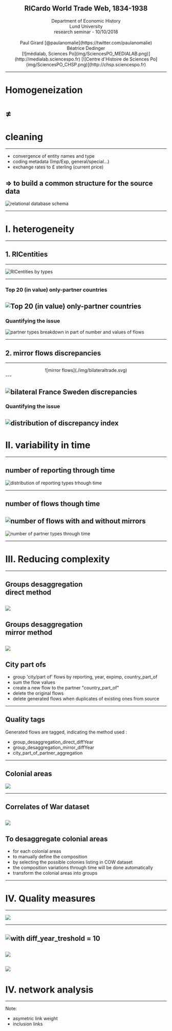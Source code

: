 




<h2><center>RICardo World Trade Web, 1834-1938
</center></h2>
<center>Department of Economic History <br> Lund University<br>research seminar - 10/10/2018</center>
<br>
<center>Paul Girard [@paulanomalie](https://twitter.com/paulanomalie)<br>
Béatrice Dedinger 
</center>


<center>
[![médialab, Sciences Po](img/SciencesPO_MEDIALAB.png)<!-- .element: style="height: 150px;"-->](http://medialab.sciencespo.fr)
[![Centre d'Histoire de Sciences Po](img/SciencesPO_CHSP.png)<!-- .element: style="height: 150px;margin-left:200px;"-->](http://chsp.sciencespo.fr)
</center>

---

# Homogeneization
#    ≠
# cleaning

---

- convergence of entity names and type
- coding metadata (Imp/Exp, general/special...)
- exchange rates to £ sterling (current price)

=> to build a common structure for the source data
---
![relational database schema](./img/ricardo_database_schema.png)

---
# I. heterogeneity
---
## 1. RICentities
---
![RICentities by types](./img/RICentities_types.png)

---
### Top 20 (in value) only-partner countries 
![Top 20 (in value) only-partner countries](./img/country_only_partner_top20_in_value.png)
---
### Quantifying the issue
![partner types breakdown in part of number and values of flows](./img/value_flows_partner_types_by_source.png)

---

## 2. mirror flows discrepancies
---
<center>![mirror flows](./img/bilateraltrade.svg)<!-- .element: style="width:50%" --></center>
---

![bilateral France Sweden discrepancies](./img/bilateral_France_Sweden.png)
---
### Quantifying the issue

![distribution of discrepancy index](./img/discrepency_index_distirbution.png)<!-- .element: style="width:70%" --></center>
---

# II. variability in time

---
## number of reporting through time
![distribution of reporting types trhough time](./img/reporting_by_type_through_time.png)<!-- .element: style="width:100%" --></center>

---
## number of flows though time

![number of flows with and without mirrors](./img/nb_flows_mirror.png)
---

![number of partner types through time](./img/partner_types_part_of_flows_values_through_time.png)

---
# III. Reducing complexity
---
## Groups desaggregation <br> direct method

![](./img/group_desaggregation_direct_method.png)
---
## Groups desaggregation <br> mirror method

![](./img/group_desaggregation_mirror_method.png)
---
## City part ofs

- group 'city/part of' flows by reporting, year, expimp, country_part_of
- sum the flow values
- create a new flow to the partner "country_part_of"
- delete the original flows
- delete generated flows when duplicates of existing ones from source

---
## Quality tags

Generated flows are tagged, indicating the method used :

- group_desaggregation_direct_diffYear
- group_desaggregation_mirror_diffYear
- city_part_of_partner_aggregation

---
## Colonial areas

![](./img/colonial_areas.png)

---
## Correlates of War dataset
![](./img/british_colonies_COW.png)
---
## To desaggregate colonial areas
- for each colonial areas
- to manually define the composition
- by selecting the possible colonies listing in COW dataset
- the composition variations through time will be done automatically
- transform the colonial areas into groups

---
# IV. Quality measures
---

![](./img/group_desaggregation_quality_treshold.png)<!-- .element: style="margin:0px;width:90%"-->

---
![with diff_year_treshold = 10 ](./img/partner_types_through_time_diff.png)
---
![](./img/part_of_partner_types_diff.png)
---
![](./img/nb_countries_compared_FT.png)
---
#  IV. network analysis
---
<section data-background-image="./img/network_1878.png">
</section>

Note:
- asymetric link weight
- inclusion links

